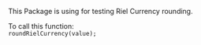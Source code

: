 This Package is using for testing Riel Currency rounding.

To call this function:  
`roundRielCurrency(value);`